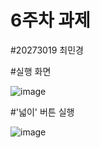 # 6주차 과제

#20273019 최민경


#실행 화면</br>

![image](https://user-images.githubusercontent.com/80881753/136247479-02811f8b-2983-493b-b7ff-9c7bebdc0198.png)


#'넓이' 버튼 실행</br>

![image](https://user-images.githubusercontent.com/80881753/136247572-bbd4461f-aaf8-4304-b1f9-15a4fd49ca77.png)
